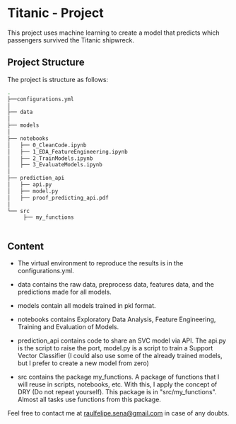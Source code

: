 # Titanic - Project 

This project uses machine learning to create a model that predicts which passengers survived the Titanic shipwreck.

## Project Structure

The project is structure as follows: 

```bash
.
├──configurations.yml
│
├── data
│
├── models
│
├── notebooks
│   ├── 0_CleanCode.ipynb
│   ├── 1_EDA_FeatureEngineering.ipynb
│   ├── 2_TrainModels.ipynb
│   ├── 3_EvaluateModels.ipynb
│   
├── prediction_api
│   ├── api.py
│   ├── model.py
│   ├── proof_predicting_api.pdf
│
└── src
     ├── my_functions
     
```        

## Content

* The virtual environment to reproduce the results is in the configurations.yml.

* data contains the raw data, preprocess data, features data, and the predictions made for all models.

* models contain all models trained in pkl format.

* notebooks contains Exploratory Data Analysis, Feature Engineering, Training and Evaluation of Models.

* prediction_api contains code to share an SVC model via API. The api.py is the script to raise the port, model.py is a script to train a Support Vector Classifier (I could also use some of the already trained models, but I prefer to create a new model from zero)

* src contains the package my_functions. A package of functions that I will reuse in scripts, notebooks, etc. With this, I apply the concept of DRY (Do not repeat yourself). This package is in "src/my_functions". Almost all tasks use functions from this package. 

Feel free to contact me at raulfelipe.sena@gmail.com in case of any doubts.
